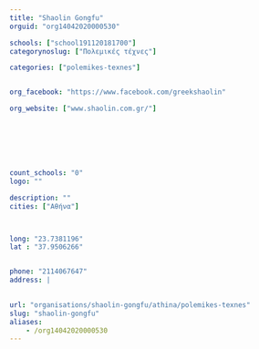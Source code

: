 ```yaml
---
title: "Shaolin Gongfu"
orguid: "org14042020000530"

schools: ["school191120181700"]
categorynoslug: ["Πολεμικές τέχνες"]

categories: ["polemikes-texnes"]


org_facebook: "https://www.facebook.com/greekshaolin"

org_website: ["www.shaolin.com.gr/"]







count_schools: "0"
logo: ""

description: ""
cities: ["Αθήνα"]



long: "23.7381196"
lat : "37.9506266"


phone: "2114067647"
address: |
    

url: "organisations/shaolin-gongfu/athina/polemikes-texnes"
slug: "shaolin-gongfu"
aliases:
    - /org14042020000530
---
```



